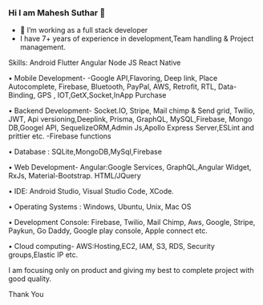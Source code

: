 ### Hi I am Mahesh Suthar 👋

- 🔭 I’m working as a full stack developer
- I have 7+ years of experience in development,Team handling & Project management.

Skills:
Android
Flutter
Angular
Node JS
React Native

• Mobile Development-
   -Google API,Flavoring, Deep link, Place Autocomplete, Firebase, Bluetooth, PayPal, AWS, Retrofit, RTL,                        Data-Binding, GPS , IOT,GetX,Socket,InApp Purchase

• Backend Development-
   Socket.IO, Stripe, Mail chimp & Send grid, Twilio, JWT, Api versioning,Deeplink, Prisma, GraphQL, MySQL,Firebase, Mongo DB,Googel API, SequelizeORM,Admin Js,Apollo Express Server,ESLint and prittier etc.
 -Firebase functions

• Database : SQLite,MongoDB,MySql,Firebase

• Web Development-
    Angular:Google Services, GraphQL,Angular Widget, RxJs, Material-Bootstrap.
    HTML/JQuery

• IDE: Android Studio, Visual Studio Code, XCode.

• Operating Systems : Windows, Ubuntu, Unix, Mac OS

• Development Console: Firebase, Twilio, Mail Chimp, Aws, Google, Stripe, Paykun, Go Daddy, Google 
  play  console, Apple connect etc.

• Cloud computing-
   AWS:Hosting,EC2, IAM, S3, RDS, Security groups,Elastic IP etc.


I am  focusing only on product and giving my best to complete project with good quality.

Thank You


